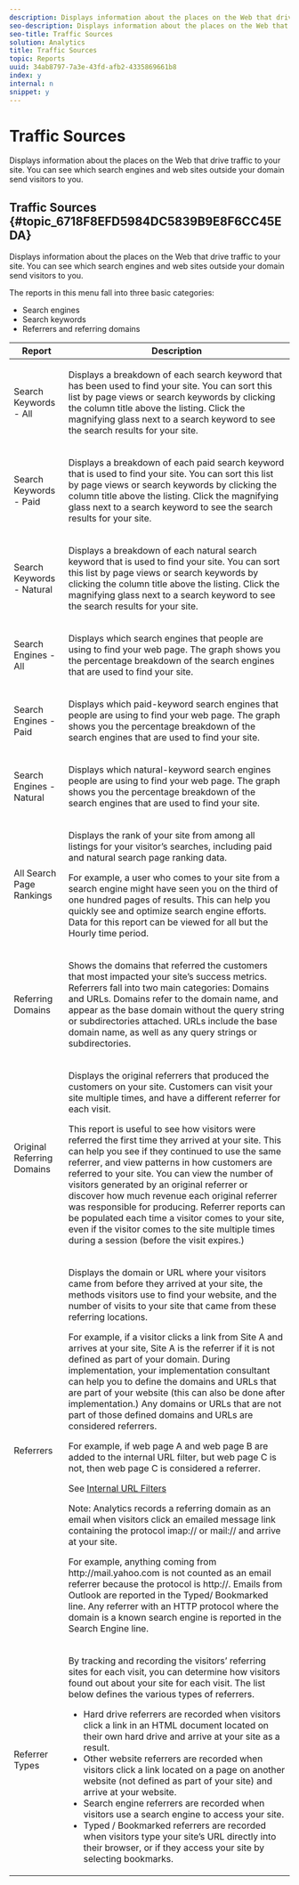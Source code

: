 ```yaml
---
description: Displays information about the places on the Web that drive traffic to your site. You can see which search engines and web sites outside your domain send visitors to you.
seo-description: Displays information about the places on the Web that drive traffic to your site. You can see which search engines and web sites outside your domain send visitors to you.
seo-title: Traffic Sources
solution: Analytics
title: Traffic Sources
topic: Reports
uuid: 34ab8797-7a3e-43fd-afb2-4335869661b8
index: y
internal: n
snippet: y
---
```


# Traffic Sources

Displays information about the places on the Web that drive traffic to your site. You can see which search engines and web sites outside your domain send visitors to you.

## Traffic Sources {#topic_6718F8EFD5984DC5839B9E8F6CC45EDA}

Displays information about the places on the Web that drive traffic to your site. You can see which search engines and web sites outside your domain send visitors to you. 

The reports in this menu fall into three basic categories:

* Search engines 
* Search keywords 
* Referrers and referring domains

<table id="table_BF03A24CC90741FB98169742F9D1EB91"> 
 <thead> 
  <tr> 
   <th colname="col1" class="entry"> Report </th> 
   <th colname="col2" class="entry"> Description </th> 
  </tr> 
 </thead>
 <tbody> 
  <tr> 
   <td colname="col1"> Search Keywords - All </td> 
   <td colname="col2"> <p> Displays a breakdown of each search keyword that has been used to find your site. You can sort this list by page views or search keywords by clicking the column title above the listing. Click the magnifying glass next to a search keyword to see the search results for your site. </p> </td> 
  </tr> 
  <tr> 
   <td colname="col1"> Search Keywords - Paid </td> 
   <td colname="col2"> <p> Displays a breakdown of each paid search keyword that is used to find your site. You can sort this list by page views or search keywords by clicking the column title above the listing. Click the magnifying glass next to a search keyword to see the search results for your site. </p> </td> 
  </tr> 
  <tr> 
   <td colname="col1"> Search Keywords - Natural </td> 
   <td colname="col2"> <p> Displays a breakdown of each natural search keyword that is used to find your site. You can sort this list by page views or search keywords by clicking the column title above the listing. Click the magnifying glass next to a search keyword to see the search results for your site. </p> </td> 
  </tr> 
  <tr> 
   <td colname="col1"> Search Engines - All </td> 
   <td colname="col2"> <p> Displays which search engines that people are using to find your web page. The graph shows you the percentage breakdown of the search engines that are used to find your site. </p> </td> 
  </tr> 
  <tr> 
   <td colname="col1"> Search Engines - Paid </td> 
   <td colname="col2"> <p> Displays which paid-keyword search engines that people are using to find your web page. The graph shows you the percentage breakdown of the search engines that are used to find your site. </p> </td> 
  </tr> 
  <tr> 
   <td colname="col1"> Search Engines - Natural </td> 
   <td colname="col2"> <p> Displays which natural-keyword search engines people are using to find your web page. The graph shows you the percentage breakdown of the search engines that are used to find your site. </p> </td> 
  </tr> 
  <tr> 
   <td colname="col1"> All Search Page Rankings </td> 
   <td colname="col2"> <p> Displays the rank of your site from among all listings for your visitor’s searches, including paid and natural search page ranking data. </p> <p>For example, a user who comes to your site from a search engine might have seen you on the third of one hundred pages of results. This can help you quickly see and optimize search engine efforts. Data for this report can be viewed for all but the <span class="wintitle"> Hourly</span> time period. </p> </td> 
  </tr> 
  <tr> 
   <td colname="col1"> Referring Domains </td> 
   <td colname="col2"> <p> Shows the domains that referred the customers that most impacted your site’s success metrics. Referrers fall into two main categories: Domains and URLs. Domains refer to the domain name, and appear as the base domain without the query string or subdirectories attached. URLs include the base domain name, as well as any query strings or subdirectories. </p> </td> 
  </tr> 
  <tr> 
   <td colname="col1"> Original Referring Domains </td> 
   <td colname="col2"> <p> Displays the original referrers that produced the customers on your site. Customers can visit your site multiple times, and have a different referrer for each visit. </p> <p>This report is useful to see how visitors were referred the first time they arrived at your site. This can help you see if they continued to use the same referrer, and view patterns in how customers are referred to your site. You can view the number of visitors generated by an original referrer or discover how much revenue each original referrer was responsible for producing. <span class="wintitle"> Referrer</span> reports can be populated each time a visitor comes to your site, even if the visitor comes to the site multiple times during a session (before the visit expires.) </p> </td> 
  </tr> 
  <tr> 
   <td colname="col1"> Referrers </td> 
   <td colname="col2"> <p> Displays the domain or URL where your visitors came from before they arrived at your site, the methods visitors use to find your website, and the number of visits to your site that came from these referring locations. </p> <p>For example, if a visitor clicks a link from Site A and arrives at your site, Site A is the referrer if it is not defined as part of your domain. During implementation, your implementation consultant can help you to define the domains and URLs that are part of your website (this can also be done after implementation.) Any domains or URLs that are not part of those defined domains and URLs are considered referrers. </p> <p>For example, if web page A and web page B are added to the internal URL filter, but web page C is not, then web page C is considered a referrer. </p> <p>See <a href="internal_URL_filter_admin.md#concept_D6BB8358DB7643F0B13E5DC9B7607998" format="dita" scope="local"> Internal URL Filters</a> </p> <p>Note: Analytics records a referring domain as an email when visitors click an emailed message link containing the protocol <span class="codeph"> imap://</span> or <span class="filepath"> mail://</span> and arrive at your site. </p> <p>For example, anything coming from <span class="codeph"> http://mail.yahoo.com</span> is not counted as an email referrer because the protocol is <span class="filepath"> http://</span>. Emails from Outlook are reported in the <span class="wintitle"> Typed/ Bookmarked</span> line. Any referrer with an HTTP protocol where the domain is a known search engine is reported in the <span class="wintitle"> Search Engine</span> line. </p> </td> 
  </tr> 
  <tr> 
   <td colname="col1"> Referrer Types </td> 
   <td colname="col2"> <p> By tracking and recording the visitors’ referring sites for each visit, you can determine how visitors found out about your site for each visit. The list below defines the various types of referrers. </p> 
    <ul id="ul_981E224B63A44893BFCCE4110BA941F7"> 
     <li id="li_9CF3A37599D24C628E1FD9C5F014DF0F"> Hard drive referrers are recorded when visitors click a link in an HTML document located on their own hard drive and arrive at your site as a result. </li> 
     <li id="li_7B48C857AE0A48E5A35A73A00B039328"> Other website referrers are recorded when visitors click a link located on a page on another website (not defined as part of your site) and arrive at your website. </li> 
     <li id="li_87BCF837F21B43C0B4C9C97C4CBF69A2"> Search engine referrers are recorded when visitors use a search engine to access your site. </li> 
     <li id="li_14A94FA2F4A44F47A810A86F94896162"> Typed / Bookmarked referrers are recorded when visitors type your site’s URL directly into their browser, or if they access your site by selecting bookmarks. </li> 
    </ul> </td> 
  </tr> 
 </tbody> 
</table>

